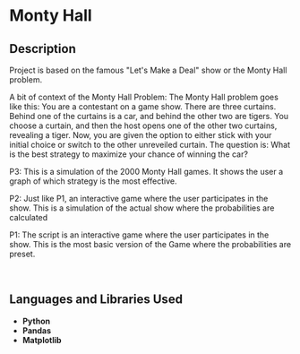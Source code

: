 <h1>Monty Hall</h1>



<h2>Description</h2>

Project is based on the famous "Let's Make a Deal" show or the Monty Hall problem.


A bit of  context of the Monty Hall Problem:
The Monty Hall problem goes like this: You are a contestant on a game show. There are three curtains. Behind one of the curtains is a car, and behind the other two are tigers. You choose a curtain, and then the host opens one of the other two curtains, revealing a tiger. Now, you are given the option to either stick with your initial choice or switch to the other unreveiled curtain. The question is: What is the best strategy to maximize your chance of winning the car?

P3: This is a simulation of the 2000 Monty Hall games. It shows the user a graph of which strategy is the most effective. 

P2: Just like P1, an interactive game where the user participates in the show. This is a simulation of the actual show where the probabilities are calculated

P1: The script is an interactive game where the user participates in the show. This is the most basic version of the Game where the probabilities are preset.


<br />


<h2>Languages and Libraries Used</h2>

- <b>Python</b> 
- <b>Pandas</b>
- <b>Matplotlib</b>


<!--
 ```diff
- text in red
+ text in green
! text in orange
# text in gray
@@ text in purple (and bold)@@
```
--!>
